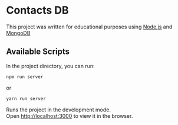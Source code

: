 # Contacts DB
This project was written for educational purposes using [Node.js](https://nodejs.org/en/) and [MongoDB](https://www.mongodb.com)

## Available Scripts
In the project directory, you can run:

```
npm run server
```

or

```
yarn run server
```

Runs the project in the development mode. <br/> Open [http://localhost:3000](http://localhost:3000) to view it in the browser.
